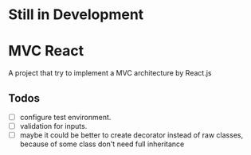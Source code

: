 # Still in Development

# MVC React

A project that try to implement a MVC architecture by React.js

## Todos

- [ ] configure test environment.
- [ ] validation for inputs.
- [ ] maybe it could be better to create decorator instead of raw classes, because of some class don't need full inheritance

